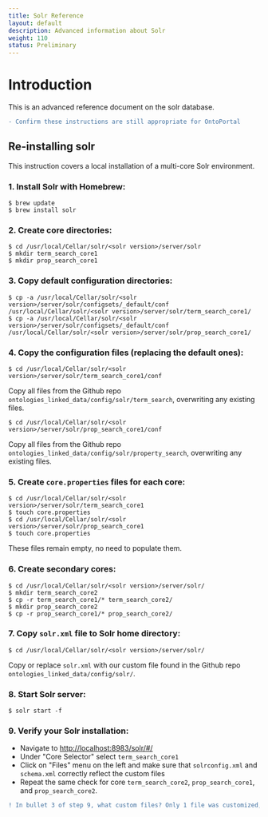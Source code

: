 ```yaml
---
title: Solr Reference
layout: default
description: Advanced information about Solr
weight: 110
status: Preliminary
---
```


# Introduction

This is an advanced reference document on the solr database.

```diff
- Confirm these instructions are still appropriate for OntoPortal
```

## Re-installing solr

This instruction covers a local installation of a multi-core Solr environment.

### 1. Install Solr with Homebrew:

```
$ brew update
$ brew install solr
```

### 2. Create core directories:

```
$ cd /usr/local/Cellar/solr/<solr version>/server/solr
$ mkdir term_search_core1
$ mkdir prop_search_core1
```

### 3. Copy default configuration directories:

```
$ cp -a /usr/local/Cellar/solr/<solr version>/server/solr/configsets/_default/conf /usr/local/Cellar/solr/<solr version>/server/solr/term_search_core1/
$ cp -a /usr/local/Cellar/solr/<solr version>/server/solr/configsets/_default/conf /usr/local/Cellar/solr/<solr version>/server/solr/prop_search_core1/
```

### 4. Copy the configuration files (replacing the default ones):

```
$ cd /usr/local/Cellar/solr/<solr version>/server/solr/term_search_core1/conf
```
Copy all files from the Github repo `ontologies_linked_data/config/solr/term_search`, overwriting any existing files.

```
$ cd /usr/local/Cellar/solr/<solr version>/server/solr/prop_search_core1/conf
```
Copy all files from the Github repo `ontologies_linked_data/config/solr/property_search`, overwriting any existing files.

### 5. Create `core.properties` files for each core:

```
$ cd /usr/local/Cellar/solr/<solr version>/server/solr/term_search_core1
$ touch core.properties
$ cd /usr/local/Cellar/solr/<solr version>/server/solr/prop_search_core1
$ touch core.properties
```
These files remain empty, no need to populate them.

### 6. Create secondary cores:

```
$ cd /usr/local/Cellar/solr/<solr version>/server/solr/
$ mkdir term_search_core2
$ cp -r term_search_core1/* term_search_core2/
$ mkdir prop_search_core2
$ cp -r prop_search_core1/* prop_search_core2/
```

### 7. Copy `solr.xml` file to Solr home directory:

```
$ cd /usr/local/Cellar/solr/<solr version>/server/solr/
```
Copy or replace `solr.xml` with our custom file found in the Github repo `ontologies_linked_data/config/solr/`.

### 8. Start Solr server:

```
$ solr start -f
```

### 9. Verify your Solr installation:

* Navigate to [http://localhost:8983/solr/#/](http://localhost:8983/solr/#/)
* Under "Core Selector" select `term_search_core1`
* Click on "Files" menu on the left and make sure that `solrconfig.xml` and `schema.xml` correctly reflect the custom files
* Repeat the same check for core `term_search_core2`, `prop_search_core1`, and `prop_search_core2`.

```diff
! In bullet 3 of step 9, what custom files? Only 1 file was customized, or do we mean all the copied over files?
```



